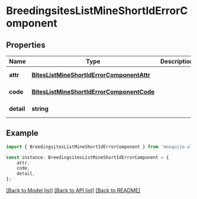 # BreedingsitesListMineShortIdErrorComponent


## Properties

Name | Type | Description | Notes
------------ | ------------- | ------------- | -------------
**attr** | [**BitesListMineShortIdErrorComponentAttr**](BitesListMineShortIdErrorComponentAttr.md) |  | [default to undefined]
**code** | [**BitesListMineShortIdErrorComponentCode**](BitesListMineShortIdErrorComponentCode.md) |  | [default to undefined]
**detail** | **string** |  | [default to undefined]

## Example

```typescript
import { BreedingsitesListMineShortIdErrorComponent } from 'mosquito-alert';

const instance: BreedingsitesListMineShortIdErrorComponent = {
    attr,
    code,
    detail,
};
```

[[Back to Model list]](../README.md#documentation-for-models) [[Back to API list]](../README.md#documentation-for-api-endpoints) [[Back to README]](../README.md)
